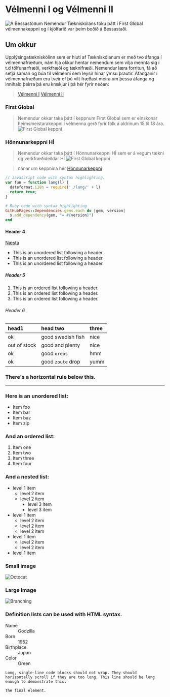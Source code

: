 # Vélmenni I og Vélmenni II
![Á Bessastöðum](https://eirben.github.io/bessasta%C3%B0ir-t%C3%A6knisk%C3%B3linn.jpg)
Nemendur Tækniskólans tóku þátt í First Global vélmennakeppni og í kjölfarið var þeim boðið á Bessastaði.

## Um okkur
Upplýsingatækniskólinn sem er hluti af Tækniskólanum er með tvo áfanga í vélmennafræðum, nám hjá okkur hentar nemendum sem vilja
mennta sig í t.d tölfunarfræði, verkfræði og tæknifræði.  Nemendur læra forritun, fá að setja saman og búa til vélmenni sem leysir hinar ýmsu þrautir. Áfanganir í vélmennafræðum eru tveir ef þú vilt fræðast meira um þessa áfanga og innihald þeirra þá eru krækjur í þá hér fyrir neðan:
> [Vélmenni I](https://eirben.github.io/rob2a/)
> [Vélmenni II](https://eirben.github.io/rob2b3u/) 
### First Global
> Nemendur okkar taka þátt í keppnum First Global sem er einskonar heimsmeistarakeppni í vélmenna gerð fyrir fólk á aldrinum 15 til 18 ára.
![First Global keppni](https://eirben.github.io/firstglobal.jpg)

### Hönnunarkeppni HÍ
> Nemendur okkar taka þátt í Hönnunarkeppni HÍ sem er á vegum tækni og verkfræðideildar HÍ
![First Global keppni](https://eirben.github.io/honnunarkeppni_hi.jpg)

> nánar um keppnina hér
> [Hönnunarkeppni](https://www.facebook.com/HonnunarkeppniHI/)
```js
// Javascript code with syntax highlighting.
var fun = function lang(l) {
  dateformat.i18n = require('./lang/' + l)
  return true;
}
```

```ruby
# Ruby code with syntax highlighting
GitHubPages::Dependencies.gems.each do |gem, version|
  s.add_dependency(gem, "= #{version}")
end
```

#### Header 4
[Næsta](another-page.md)
*   This is an unordered list following a header.
*   This is an unordered list following a header.
*   This is an unordered list following a header.

##### Header 5

1.  This is an ordered list following a header.
2.  This is an ordered list following a header.
3.  This is an ordered list following a header.

###### Header 6

| head1        | head two          | three |
|:-------------|:------------------|:------|
| ok           | good swedish fish | nice  |
| out of stock | good and plenty   | nice  |
| ok           | good `oreos`      | hmm   |
| ok           | good `zoute` drop | yumm  |

### There's a horizontal rule below this.

* * *

### Here is an unordered list:

*   Item foo
*   Item bar
*   Item baz
*   Item zip

### And an ordered list:

1.  Item one
1.  Item two
1.  Item three
1.  Item four

### And a nested list:

- level 1 item
  - level 2 item
  - level 2 item
    - level 3 item
    - level 3 item
- level 1 item
  - level 2 item
  - level 2 item
  - level 2 item
- level 1 item
  - level 2 item
  - level 2 item
- level 1 item

### Small image

![Octocat](https://assets-cdn.github.com/images/icons/emoji/octocat.png)

### Large image

![Branching](https://guides.github.com/activities/hello-world/branching.png)


### Definition lists can be used with HTML syntax.

<dl>
<dt>Name</dt>
<dd>Godzilla</dd>
<dt>Born</dt>
<dd>1952</dd>
<dt>Birthplace</dt>
<dd>Japan</dd>
<dt>Color</dt>
<dd>Green</dd>
</dl>

```
Long, single-line code blocks should not wrap. They should horizontally scroll if they are too long. This line should be long enough to demonstrate this.
```

```
The final element.
```
